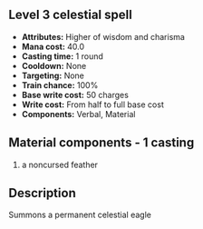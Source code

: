 ## Level 3 celestial spell
- **Attributes:** Higher of wisdom and charisma
- **Mana cost:** 40.0
- **Casting time:** 1 round
- **Cooldown:** None
- **Targeting:** None
- **Train chance:** 100%
- **Base write cost:** 50 charges
- **Write cost:** From half to full base cost
- **Components:** Verbal, Material
## Material components - 1 casting
1. a noncursed feather
## Description
Summons a permanent celestial eagle
